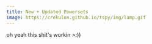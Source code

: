 ```yaml
---
title: New + Updated Powersets
image: https://crekulon.github.io/tspy/img/lamp.gif
---
```

oh yeah this shit's workin >:))